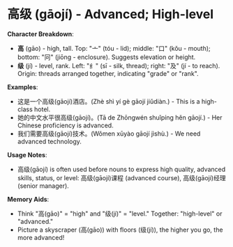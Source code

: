 # **高级 (gāojí) - Advanced; High-level**

**Character Breakdown**:  
- **高** (gāo) - high, tall. Top: "亠" (tóu - lid); middle: "口" (kǒu - mouth); bottom: "冋" (jiōng - enclosure). Suggests elevation or height.  
- **级** (jí) - level, rank. Left: "纟" (sī - silk, thread); right: "及" (jí - to reach). Origin: threads arranged together, indicating "grade" or "rank".

**Examples**:  
- 这是一个高级(gāojí)酒店。(Zhè shì yí gè gāojí jiǔdiàn.) - This is a high-class hotel.  
- 她的中文水平很高级(gāojí)。(Tā de Zhōngwén shuǐpíng hěn gāojí.) - Her Chinese proficiency is advanced.  
- 我们需要高级(gāojí)技术。(Wǒmen xūyào gāojí jìshù.) - We need advanced technology.

**Usage Notes**:  
- 高级(gāojí) is often used before nouns to express high quality, advanced skills, status, or level: 高级(gāojí)课程 (advanced course), 高级(gāojí)经理 (senior manager).

**Memory Aids**:  
- Think "高(gāo)" = "high" and "级(jí)" = "level." Together: "high-level" or "advanced."  
- Picture a skyscraper (高(gāo)) with floors (级(jí)), the higher you go, the more advanced!